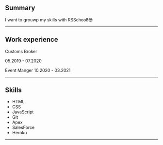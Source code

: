 
## Summary

I want to grouwp my skills with RSSchool!😎
***
## Work experience 
 Customs Broker

 05.2019 - 07.2020

Event Manger
10.2020 - 03.2021
***

## Skills
- HTML
- CSS
- JavaScript
- Git
- Apex
- SalesForce
- Heroku

***